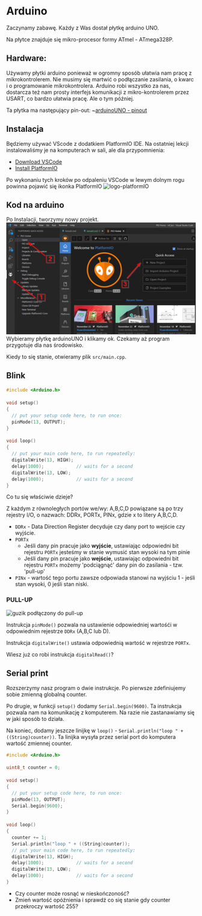 # Arduino

Zaczynamy zabawę. Każdy z Was dostał płytkę arduino UNO.

Na płytce znajduje się mikro-procesor formy ATmel - ATmega328P.

## Hardware:

Używamy płytki arduino ponieważ w ogromny sposób ułatwia nam pracę z mikrokontrolerem. Nie musimy się martwić o podłączanie zasilania, o kwarc i o programowanie mikrokontrolera. Arduino robi wszystko za nas, dostarcza też nam prosty interfejs komunikacji z mikro-kontrolerem przez USART, co bardzo ułatwia pracę. Ale o tym później. 

Ta płytka ma następujący pin-out:
~[arduinoUNO - pinout](https://images.prismic.io/circuito/8e3a980f0f964cc539b4cbbba2654bb660db6f52_arduino-uno-pinout-diagram.png?auto=format)

## Instalacja 
Będziemy używać VScode z dodatkiem PlatformIO IDE. Na ostatniej lekcji instalowaliśmy je na komputerach w sali, ale dla przypomnienia:

-  [Download VSCode](https://code.visualstudio.com/download)
-  [Install PlatformIO](https://platformio.org/install/ide?install=vscode)

Po wykonaniu tych kroków po odpaleniu VSCode w lewym dolnym rogu powinna pojawić się ikonka PlatformIO 
![logo-platformIO](https://cdn.platformio.org/images/platformio-logo.17fdc3bc.png)

## Kod na arduino
Po Instalacji, tworzymy nowy projekt.
![nowy projekt](temat3/nowy_projekt.png)
Wybieramy płytkę arduinoUNO i klikamy ok. Czekamy aż program przygotuje dla nas środowisko.

Kiedy to się stanie, otwieramy plik `src/main.cpp`.

## Blink

```c++
#include <Arduino.h>

void setup()
{
  // put your setup code here, to run once:
  pinMode(13, OUTPUT);
}

void loop()
{
  // put your main code here, to run repeatedly:
  digitalWrite(13, HIGH);
  delay(1000);            // waits for a second
  digitalWrite(13, LOW);
  delay(1000);            // waits for a second
}
```

Co tu się właściwie dzieje?

Z każdym z równoległych portów we/wy: A,B,C,D powiązane są po trzy rejestry I/O, o nazwach: DDRx, PORTx, PINx, gdzie x to litery A,B,C,D.

-  `DDRx` - Data Direction Register decyduje czy dany port to wejście czy wyjście.
-  `PORTx` 
    - Jeśli dany pin pracuje jako **wyjście**, ustawiając odpowiedni bit rejestru `PORTx` jesteśmy w stanie wymusić stan wysoki na tym pinie
    - Jeśli dany pin pracuje jako **wejście**, ustawiając odpowiedni bit rejestru `PORTx` możemy 'podciągnąć' dany pin do zasilania - tzw. 'pull-up'
- `PINx` - wartość tego portu zawsze odpowiada stanowi na wyjściu 1 - jeśli stan wysoki, 0 jeśli stan niski.

### PULL-UP
![guzik podłączony do pull-up](http://hobby.abxyz.bplaced.net/img/art002_przycisk.png)


Instrukcja `pinMode()` pozwala na ustawienie odpowiedniej wartośći w odpowiednim rejestrze `DDRx` (A,B,C lub D).

Instrukcja `digitalWrite()` ustawia odpowiednią wartość w rejestrze `PORTx`.

Wiesz już co robi instrukcja `digitalRead()`?

## Serial print

Rozszerzymy nasz program o dwie instrukcje. Po pierwsze zdefiniujemy sobie zmienną globalną counter. 

Po drugie, w funkcji `setup()` dodamy `Serial.begin(9600)`. Ta instrukcja pozwala nam na komunikację z komputerem. Na razie nie zastanawiamy się w jaki sposób to działa.

Na koniec, dodamy jeszcze linijkę w `loop()` - `Serial.println("loop " + ((String)counter))`. Ta linijka wysyła przez serial port do komputera wartość zmiennej counter.

```c++
#include <Arduino.h>

uint8_t counter = 0;

void setup()
{
  // put your setup code here, to run once:
  pinMode(13, OUTPUT);
  Serial.begin(9600);
}

void loop()
{
  counter += 1;
  Serial.println("loop " + ((String)counter));
  // put your main code here, to run repeatedly:
  digitalWrite(13, HIGH);
  delay(1000);            // waits for a second
  digitalWrite(13, LOW);
  delay(1000);            // waits for a second
}
```

- Czy counter może rosnąć w nieskończoność?
- Zmień wartość opóźnienia i sprawdź co się stanie gdy counter przekroczy wartość 255?